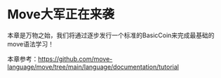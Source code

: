 # Move大军正在来袭



本章是万物之始，我们将通过逐步发行一个标准的BasicCoin来完成最基础的move语法学习！

本章参考：https://github.com/move-language/move/tree/main/language/documentation/tutorial

